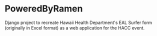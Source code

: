 # PoweredByRamen

Django project to recreate Hawaii Health Department's EAL Surfer form (originally in Excel format) as a web application for the HACC event.
